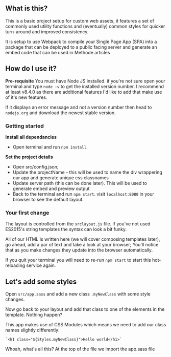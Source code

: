 ## What is this?
This is a basic project setup for custom web assets, it features a set of commonly used utility functions and (eventually) common styles for quicker turn-around and improved consistency.

It is setup to use Webpack to compile your Single Page App (SPA) into a package that can be deployed to a public facing server and generate an embed code that can be used in Methode articles


## How do I use it?
**Pre-requisite** You must have Node JS installed. if you're not sure open your terminal and type `node -v` to get the installed version number. I recommend at least v8.4.0 as there are additional features I'd like to add that make use of it's new features.

If it displays an error message and not a version number then head to `nodejs.org` and download the newest stable version.


### Getting started

**Install all dependancies**

- Open terminal and run  `npm install`. 

**Set the project details**

- Open src/config.json; 
- Update the projectName - this will be used to name the div wrappering our app and generate unique css classnames
- Update server path (this can be done later). This will be used to generate embed and preview output 
- Back to the terminal and run `npm start`. visit `localhost:8080` in your browser to see the default layout.


### Your first change
The layout is controlled from the `srclayout.js` file. If you've not used ES2015's string templates the syntax can look a bit funky. 

All of our HTML is written here (we will cover composing templates later), go ahead, add a par of text and take a look at your browser; You'll notice that as you make changes they update into the browser automatically. 

If you quit your terminal you will need to re-run `npm start` to start this hot-reloading service again.

## Let's add some styles
Open `src/app.sass` and add a new class `.myNewClass` with some style changes.

Now go back to your layout and add that class to one of the elements in the template. Nothing happen?

This app makes use of CSS Modules which means we need to add our class names slightly differently: 

	`<h1 class="${Styles.myNewClass}">Hello world</h1>`

Whoah, what's all this? At the top of the file we import the app.sass file 



